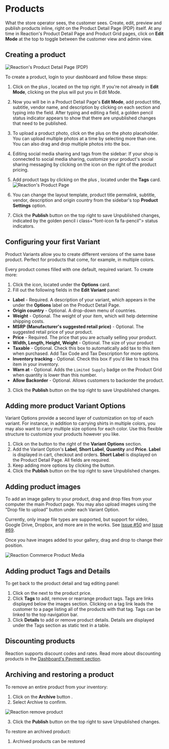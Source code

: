 # Products

What the store operator sees, the customer sees. Create, edit, preview and publish products inline, right on the Product Detail Page (PDP) itself. At any time in Reaction's Product Detail Page and Product Grid pages, click on **Edit Mode** at the top to toggle between the customer view and admin view.

## Creating a product

![](/assets/admin-product-details-page.png "Reaction's Product Detail Page (PDP)")

To create a product, login to your dashboard and follow these steps:

1.  Click on the plus <i class="font-icon fa fa-plus"></i>, located on the top right. If you're not already in **Edit Mode**, clicking on the plus will put you in Edit Mode.

2.  Now you will be in a Product Detail Page's **Edit Mode**, add product title, subtitle, vendor name, and description by clicking on each section and typing into the field. After typing and editing a field, a golden pencil <i class="font-icon fa fa-pencil"></i> status indicator appears to show that there are unpublished changes that need to be published.

3.  To upload a product photo, click on the plus <i class="font-icon fa fa-plus"></i> on the photo placeholder. You can upload multiple photos at a time by selecting more than one. You can also drag and drop multiple photos into the box.

4.  Editing social media sharing and tags from the sidebar: If your shop is connected to social media sharing, customize your product's social sharing messaging by clicking on the <i class="font-icon fa fa-pencil"></i> icon on the right of the product pricing.

5.  Add product tags by clicking on the plus <i class="font-icon fa fa-plus"></i>, located under the **Tags** card.
    ![](/assets/admin-product-details-tag.png "Reaction's Product Page")

6.  You can change the layout template, product title permalink, subtitle, vendor, description and origin country from the sidebar's top **Product Settings** option.

7.  Click the **Publish** button on the top right to save Unpublished changes, indicated by the golden pencil i class="font-icon fa fa-pencil"> status indicators.

## Configuring your first Variant

Product Variants allow you to create different versions of the same base product. Perfect for products that come, for example, in multiple colors.

Every product comes filled with one default, required variant. To create more:
1. Click the <i class="font-icon fa fa-pencil"></i> icon, located under the **Options** card.
2. Fill out the following fields in the **Edit Variant** panel:

-   **Label** - Required. A description of your variant, which appears in the under the **Options** label on the Product Detail Page.
-   **Origin country** - Optional. A drop-down menu of countries.
-   **Weight** - Optional. The weight of your item, which will help determine shipping costs.
-   **MSRP (Manufacturer's suggested retail price)** - Optional. The suggested retail price of your product.
-   **Price** - Required. The price that you are actually selling your product.
-   **Width, Length, Height, Weight** - Optional. The size of your product
-   **Taxable** - Optional. Check this box to automatically add tax to this item when purchased. Add Tax Code and Tax Description for more options.
-   **Inventory tracking** - Optional. Check this box if you'd like to track this item in your inventory.
-   **Warn at** - Optional. Adds the `Limited Supply` badge on the Product Grid when quantity is lower than this number.
-   **Allow Backorder** - Optional. Allows customers to backorder the product.

3.  Click the **Publish** button on the top right to save Unpublished changes.

## Adding more product Variant Options

Variant Options provide a second layer of customization on top of each variant. For instance, in addition to carrying shirts in multiple colors, you may also want to carry multiple size options for each color. Use this flexible structure to customize your products however you like.

1.  Click on the <i class="font-icon fa fa-plus"></i> button to the right of the **Variant Options** section.
2.  Add the Variant Option's **Label**, **Short Label**, **Quantity** and **Price**. **Label** is displayed in cart, checkout and orders. **Short Label** is displayed on the Product Detail Page. All fields are required.
3.  Keep adding more options by clicking the <i class="font-icon fa fa-plus"></i> button.
4.  Click the **Publish** button on the top right to save Unpublished changes.

## Adding product images

To add an image gallery to your product, drag and drop files from your computer the main Product page. You may also upload images using the "Drop file to upload” button under each Variant Option.

Currently, only image file types are supported, but support for video, Google Drive, Dropbox, and more are in the works. See [Issue #50](https://github.com/reactioncommerce/reaction/issues/50) and [Issue #69](https://github.com/reactioncommerce/reaction/issues/69).

Once you have images added to your gallery, drag and drop to change their position.

![](/assets/admin-product-variant-3.png "Reaction Commerce Product Media")

## Adding product Tags and Details

To get back to the product detail and tag editing panel:

1.  Click on the <i class="font-icon fa fa-pencil"></i> next to the product price.
2.  Click **Tags** to add, remove or rearrange product tags. Tags are links displayed below the images section. Clicking on a tag link leads the customer to a page listing all of the products with that tag. Tags can be linked to the top navigation bar.
3.  Click **Details** to add or remove product details. Details are displayed under the Tags section as static text in a table.

## Discounting products

Reaction supports discount codes and rates. Read more about discounting products in the [Dashboard's Payment section](/admin/dashboard/payments-discounts.md).

## Archiving and restoring a product

To remove an entire product from your inventory:

1.  Click on the **Archive** button <i class="rui font-icon fa fa-archive"></i>.
2.  Select Archive to confirm.

![](/assets/admin-product-delete.png "Reaction remove product")

3.  Click the **Publish** button on the top right to save Unpublished changes.

To restore an archived product:

1.  Archived products can be restored

